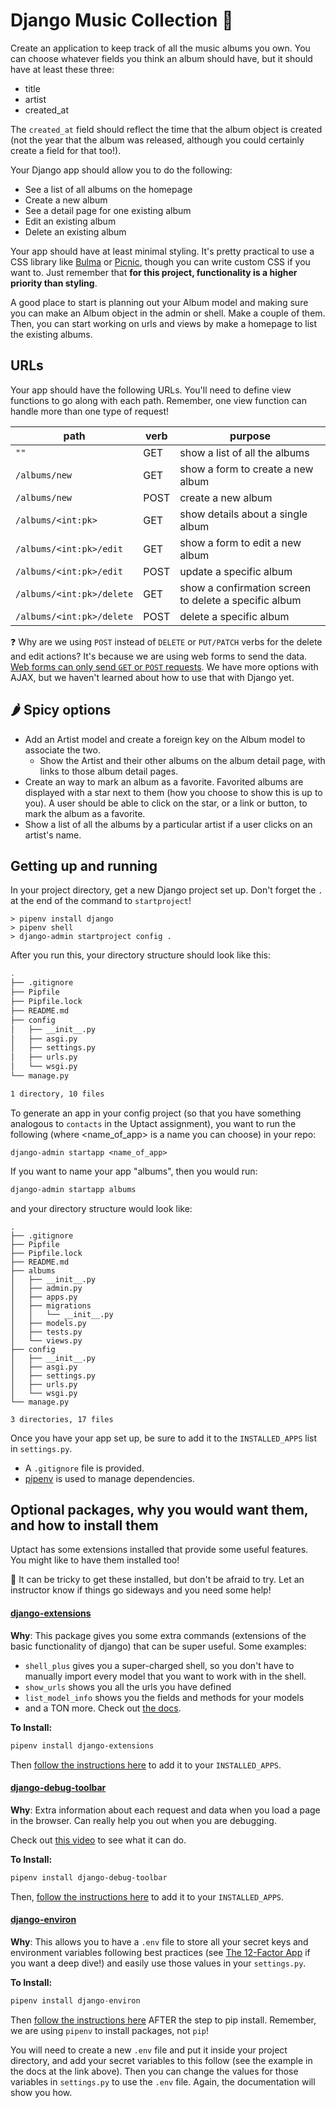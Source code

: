 # Django Music Collection 🎵

Create an application to keep track of all the music albums you own. You can choose whatever fields you think an album should have, but it should have at least these three:

- title
- artist
- created_at

The `created_at` field should reflect the time that the album object is created (not the year that the album was released, although you could certainly create a field for that too!).

Your Django app should allow you to do the following:

- See a list of all albums on the homepage
- Create a new album
- See a detail page for one existing album
- Edit an existing album
- Delete an existing album

Your app should have at least minimal styling. It's pretty practical to use a CSS library like [Bulma](https://bulma.io/) or [Picnic](https://picnicss.com/), though you can write custom CSS if you want to. Just remember that **for this project, functionality is a higher priority than styling**.

A good place to start is planning out your Album model and making sure you can make an Album object in the admin or shell. Make a couple of them. Then, you can start working on urls and views by make a homepage to list the existing albums.

## URLs

Your app should have the following URLs. You'll need to define view functions to go along with each path. Remember, one view function can handle more than one type of request!

| path                      | verb | purpose                                               |
| ------------------------- | ---- | ----------------------------------------------------- | 
| `""`                      | GET  | show a list of all the albums                         |
| `/albums/new`             | GET  | show a form to create a new album                     |
| `/albums/new`             | POST | create a new album                                    |
| `/albums/<int:pk>`        | GET  | show details about a single album                     |
| `/albums/<int:pk>/edit`   | GET  | show a form to edit a new album                       |
| `/albums/<int:pk>/edit`   | POST | update a specific album                               |
| `/albums/<int:pk>/delete` | GET  | show a confirmation screen to delete a specific album |
| `/albums/<int:pk>/delete` | POST | delete a specific album                               |

❓ Why are we using `POST` instead of `DELETE` or `PUT/PATCH` verbs for the delete and edit actions? It's because we are using web forms to send the data. [Web forms can only send `GET` or `POST` requests](https://developer.mozilla.org/en-US/docs/Web/HTML/Element/form#attr-method). We have more options with AJAX, but we haven't learned about how to use that with Django yet.

## 🌶️ Spicy options

- Add an Artist model and create a foreign key on the Album model to associate the two.
  - Show the Artist and their other albums on the album detail page, with links to those album detail pages.
- Create an way to mark an album as a favorite. Favorited albums are displayed with a star next to them (how you choose to show this is up to you). A user should be able to click on the star, or a link or button, to mark the album as a favorite.
- Show a list of all the albums by a particular artist if a user clicks on an artist's name.

## Getting up and running

In your project directory, get a new Django project set up. Don't forget the `.` at the end of the command to `startproject`!

```
> pipenv install django
> pipenv shell
> django-admin startproject config .
```

After you run this, your directory structure should look like this:

```sh
.
├── .gitignore
├── Pipfile
├── Pipfile.lock
├── README.md
├── config
│   ├── __init__.py
│   ├── asgi.py
│   ├── settings.py
│   ├── urls.py
│   └── wsgi.py
└── manage.py

1 directory, 10 files
```

To generate an app in your config project (so that you have something analogous to `contacts` in the Uptact assignment), you want to run the following (where <name_of_app> is a name you can choose) in your repo:

`django-admin startapp <name_of_app>`

If you want to name your app "albums", then you would run:

```sh
django-admin startapp albums
```

and your directory structure would look like:

```
.
├── .gitignore
├── Pipfile
├── Pipfile.lock
├── README.md
├── albums
│   ├── __init__.py
│   ├── admin.py
│   ├── apps.py
│   ├── migrations
│   │   └── __init__.py
│   ├── models.py
│   ├── tests.py
│   └── views.py
├── config
│   ├── __init__.py
│   ├── asgi.py
│   ├── settings.py
│   ├── urls.py
│   └── wsgi.py
└── manage.py

3 directories, 17 files
```

Once you have your app set up, be sure to add it to the `INSTALLED_APPS` list in `settings.py`.

- A `.gitignore` file is provided.
- [pipenv](https://pipenv.pypa.io/en/latest/) is used to manage dependencies.

## Optional packages, why you would want them, and how to install them

Uptact has some extensions installed that provide some useful features. You might like to have them installed too!

🦋 It can be tricky to get these installed, but don't be afraid to try. Let an instructor know if things go sideways and you need some help!

#### **[django-extensions](https://django-extensions.readthedocs.io/en/latest/)**

**Why**: This package gives you some extra commands (extensions of the basic functionality of django) that can be super useful. Some examples:

- `shell_plus` gives you a super-charged shell, so you don't have to manually import every model that you want to work with in the shell.
- `show_urls` shows you all the urls you have defined
- `list_model_info` shows you the fields and methods for your models
- and a TON more. Check out [the docs](https://django-extensions.readthedocs.io/en/latest/index.html).

**To Install:**

```sh
pipenv install django-extensions
```

Then [follow the instructions here](https://django-extensions.readthedocs.io/en/latest/installation_instructions.html#configuration) to add it to your `INSTALLED_APPS`.

#### **[django-debug-toolbar](https://django-debug-toolbar.readthedocs.io/en/latest/)**

**Why**: Extra information about each request and data when you load a page in the browser. Can really help you out when you are debugging.

Check out [this video](https://www.youtube.com/watch?v=H-vLUoXKKIs) to see what it can do.

**To Install:**

```sh
pipenv install django-debug-toolbar
```

Then, [follow the instructions here](https://django-debug-toolbar.readthedocs.io/en/latest/installation.html#prerequisites) to add it to your `INSTALLED_APPS`.

#### **[django-environ](https://django-environ.readthedocs.io/en/latest/)**

**Why**: This allows you to have a `.env` file to store all your secret keys and environment variables following best practices (see [The 12-Factor App](https://12factor.net/config) if you want a deep dive!) and easily use those values in your `settings.py`.

**To Install:**

```py
pipenv install django-environ
```

Then [follow the instructions here](https://django-environ.readthedocs.io/en/latest/#installation) AFTER the step to pip install. Remember, we are using `pipenv` to install packages, not `pip`!

You will need to create a new `.env` file and put it inside your project directory, and add your secret variables to this follow (see the example in the docs at the link above). Then you can change the values for those variables in `settings.py` to use the `.env` file. Again, the documentation will show you how.
